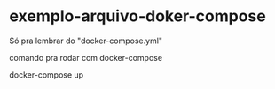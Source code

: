 # exemplo-arquivo-doker-compose
Só pra lembrar do "docker-compose.yml"

comando pra rodar com docker-compose

docker-compose up